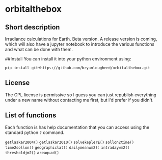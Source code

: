 # orbitalthebox

## Short description
Irradiance calculations for Earth. Beta version. A release version is coming, which will also have a jupyter notebook to introduce the various functions and what can be done with them.

##Install
You can install it into your python environment using:

`pip install git+https://github.com/bryanlougheed/orbitalthebox.git`

## License
The GPL license is permissive so I guess you can just republish everything under a new name without contacting me first, but I'd prefer if you didn't.

## List of functions
Each function is has help documentation that you can access using the standard python `?` command.

`getlaskar2004()`
`getlaskar2010()`
`solvekeplerE()`
`sollon2time()`
`time2sollon()`
`geographiclat()`
`dailymeanwm2()`
`intradaywm2()`
`thresholdjm2()`
`areaquad()`
